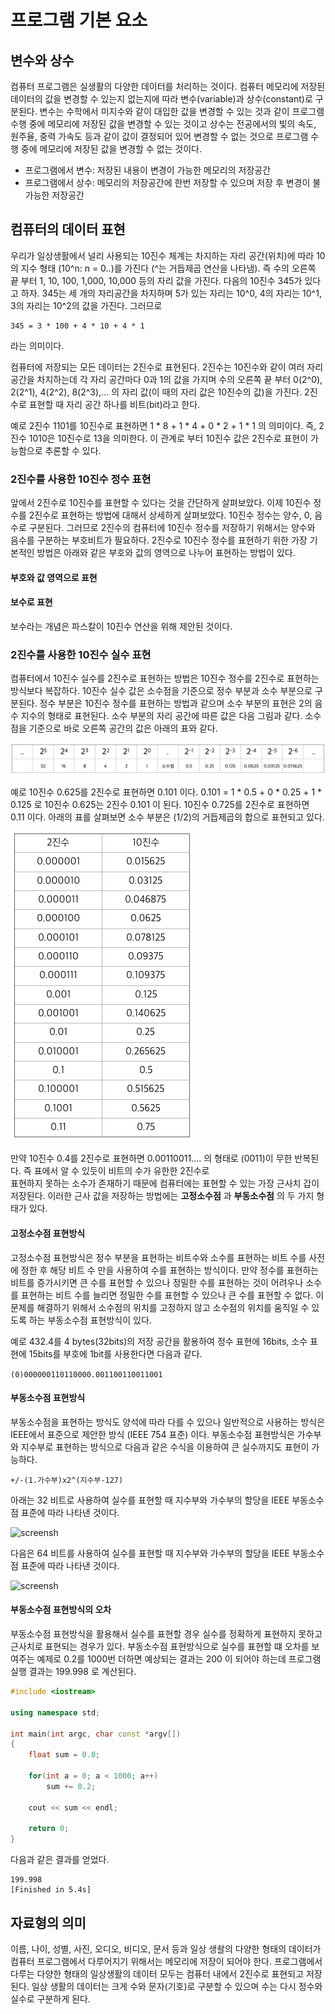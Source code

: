 # 프로그램 기본 요소

## 변수와 상수

컴퓨터 프로그램은 실생활의 다양한 데이터를 처리하는 것이다. 
컴퓨터 메모리에 저장된 데이터의 값을 변경할 수 있는지 없는지에 따라 변수(variable)과 상수(constant)로 구분된다. 
변수는 수학에서 미지수와 같이 대입한 값을 변경할 수 있는 것과 같이 프로그램 수행 중에 메모리에 저장된 값을 변경할 수 있는 것이고 
상수는 전공에서의 빛의 속도, 원주율, 중력 가속도 등과 같이 값이 결정되어 있어 변경할 수 없는 것으로 
프로그램 수행 중에 메모리에 저장된 값을 변경할 수 없는 것이다.

- 프로그램에서 변수: 저장된 내용이 변경이 가능한 메모리의 저장공간
- 프로그램에서 상수: 메모리의 저장공간에 한번 저장할 수 있으며 저장 후 변경이 불가능한 저장공간 

## 컴퓨터의 데이터 표현

우리가 일상생활에서 널리 사용되는 10진수 체계는 차지하는 자리 공간(위치)에 따라 10의 지수 형태 (10^n: n = 0..)를 가진다 (^는 거듭제곱 연산을 나타냄). 즉 수의 오른쪽 끝 부터 1, 10, 100, 1,000, 10,000 등의 자리 값을 가진다. 다음의 10진수 345가 있다고 하자. 345는 세 개의 자리공간을 차지하며 5가 있는 자리는 10^0, 4의 자리는 10^1, 3의 자리는 10^2의 값을 가진다. 그러므로 
```
345 = 3 * 100 + 4 * 10 + 4 * 1
``` 
라는 의미이다. 

컴퓨터에 저장되는 모든 데이터는 2진수로 표현된다. 2진수는 10진수와 같이 여러 자리 공간을 차지하는데 각 자리 공간마다 0과 1의 값을 가지며 수의 오른쪽 끝 부터 
0(2^0), 2(2^1), 4(2^2), 8(2^3),... 의 자리 값(이 때의 자리 값은 10진수의 값)을 가진다. 2진수로 표현할 때 자리 공간 하나를 비트(bit)라고 한다. 

예로 2진수 1101를 10진수로 표현하면 1 * 8 + 1 * 4 + 0 * 2 + 1 * 1 의 의미이다. 즉, 2진수 1010은 10진수로 13을 의미한다. 이 관계로 부터 10진수 값은 2진수로 표현이 가능함으로 추론할 수 있다.

### 2진수를 사용한 10진수 정수 표현

앞에서 2진수로 10진수를 표현할 수 있다는 것을 간단하게 살펴보았다. 이제 10진수 정수를 2진수로 표현하는 방법에 대해서 상세하게 살펴보았다. 
10진수 정수는 양수, 0, 음수로 구분된다. 그러므로 2진수의 컴퓨터에 10진수 정수를 저장하기 위해서는 양수와 음수를 구분하는 부호비트가 필요하다. 
2진수로 10진수 정수를 표현하기 위한 가장 기본적인 방법은 아래와 같은 부호와 값의 영역으로 나누어 표현하는 방법이 있다.

#### 부호와 값 영역으로 표현 


#### 보수로 표현
보수라는 개념은 파스칼이 10진수 연산을 위해 제안된 것이다. 

### 2진수를 사용한 10진수 실수 표현 

컴퓨터에서 10진수 실수를 2진수로 표현하는 방법은 10진수 정수를 2진수로 표현하는 방식보다 복잡하다. 
10진수 실수 값은 소수점을 기준으로 정수 부분과 소수 부분으로 구분된다. 
정수 부분은 10진수 정수를 표현하는 방법과 같으며 소수 부분의 표현은 2의 음수 지수의 형태로 표현된다. 
소수 부분의 자리 공간에 따른 값은 다음 그림과 같다. 소수점을 기준으로 바로 오른쪽 공간의 값은 아래의 표와 같다. 

![screensh](./binary_num.png)

예로 10진수 0.625를 2진수로 표현하면 0.101 이다. 0.101 = 1 * 0.5 + 0 * 0.25 + 1 * 0.125 로 10진수 0.625는 2진수 0.101 이 된다. 
10진수 0.725를 2진수로 표현하면 0.11 이다. 아래의 표를 살펴보면 소수 부분은 (1/2)의 거듭제곱의 합으로 표현되고 있다.

![screensh](./bin_dec_map.png)
	
만약 10진수 0.4를 2진수로 표현하면 0.00110011.... 의 형태로 (0011)이 무한 반복된다. 즉 표에서 알 수 있듯이 비트의 수가 유한한 2진수로  
표현하지 못하는 소수가 존재하기 때문에 컴퓨터에는 표현할 수 있는 가장 근사치 갑이 저장된다. 
이러한 근사 값을 저장하는 방법에는 __고정소수점__ 과 __부동소수점__ 의 두 가지 형태가 있다. 

#### 고정소수점 표현방식

고정소수점 표현방식은 정수 부분을 표현하는 비트수와 소수를 표현하는 비트 수를 사전에 정한 후 해당 비트 수 만을 사용하여 수를 표현하는 방식이다.
만약 정수를 표현하는 비트를 증가시키면 큰 수를 표현할 수 있으나 정밀한 수를 표현하는 것이 어려우나 
소수를 표현하는 비트 수를 늘리면 정밀한 수를 표현할 수 있으나 큰 수를 표현할 수 없다. 
이 문제를 해결하기 위해서 소수점의 위치를 고정하지 않고 소수점의 위치를 움직일 수 있도록 하는 부동소수점 표현방식이 있다. 

예로 432.4를 4 bytes(32bits)의 저장 공간을 활용하여 정수 표현에 16bits, 소수 표현에 15bits를 부호에 1bit를 사용한다면 다음과 같다.

```(0)000000110110000.001100110011001```


#### 부동소수점 표현방식

부동소수점을 표현하는 방식도 양석에 따라 다를 수 있으나 일반적으로 사용하는 방식은 IEEE에서 표준으로 제안한 방식 (IEEE 754 표준) 이다.
부동소수점 표현방식은 가수부와 지수부로 표현하는 방식으로 다음과 같은 수식을 이용하여 큰 실수까지도 표현이 가능하다. 

```
+/-(1.가수부)x2^(지수부-127)
```
아래는 32 비트로 사용하여 실수를 표현할 때 지수부와 가수부의 할당을 IEEE 부동소수점 표준에 따라 나타낸 것이다.

![screensh](./float_real.png)

다음은 64 비트를 사용하여 실수를 표현할 때 지수부와 가수부의 할당을 IEEE 부동소수점 표준에 따라 나타낸 것이다. 

![screensh](./double_real.png)

#### 부동소수점 표현방식의 오차

부동소수점 표현방식을 활용해서 실수를 표현할 경우 실수를 정확하게 표현하지 못하고 근사치로 표현되는 경우가 있다.
부동소수점 표현방식으로 실수를 표현할 떄 오차를 보여주는 예제로 0.2를 1000번 더하면 예상되는 결과는 200 이 되어야 하는데
프로그램 실행 결과는 199.998 로 계산된다. 

```C++
#include <iostream>

using namespace std;

int main(int argc, char const *argv[])
{
	float sum = 0.0;

	for(int a = 0; a < 1000; a++)
		sum += 0.2; 

	cout << sum << endl;

	return 0;
}
```
다음과 같은 결과를 얻었다. 
```
199.998
[Finished in 5.4s]
``` 



## 자료형의 의미
이름, 나이, 성별, 사진, 오디오, 비디오, 문서 등과 일상 생솰의 다양한 형태의 데이터가 
컴퓨터 프로그램에서 다루어지기 위해서는 메모리에 저장이 되어야 한다.
프로그램에서 다루는 다양한 형태의 일상생활의 데이터 모두는 컴퓨터 내에서 2진수로 표현되고 저장된다. 일상 생활의 데이터는 크게 수와 문자(기호)로 구분할 수 있으며
수는 다시 정수와 실수로 구분하게 된다.


